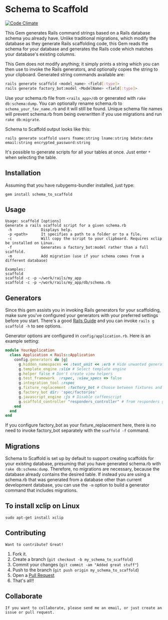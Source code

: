 # Schema to Scaffold

[![Code Climate](https://codeclimate.com/github/frenesim/schema_to_scaffold.png)](https://codeclimate.com/github/frenesim/schema_to_scaffold)

This Gem generates Rails command strings based on a Rails database schema you already have. Unlike traditional migrations, which modify the database as they generate Rails scaffolding code, this Gem reads the schema for your database and generates the Rails code which matches your database's existing columns.

This Gem does not modify anything; it simply prints a string which you can then use to invoke the Rails generators, and optionally copies the string to your clipboard. Generated string commands available are:
```bash
rails generate scaffold <model_name> <field[:type]>
rails generate factory_bot:model <ModelName> <field[:type]>
```

Use your schema.rb file from `<rails_app>/db` or generated with `rake db:schema:dump`. You can optionally rename schema.rb to `schema_your_fav_name.rb` and it will still be found. Unique schema file names will prevent schema.rb from being overwritten if you use migrations and run `rake db:migrate`.

Schema to Scaffold output looks like this:

    rails generate scaffold users fname:string lname:string bdate:date email:string encrypted_password:string

It's possible to generate scripts for all your tables at once. Just enter `*` when selecting the table.

## Installation

Assuming that you have rubygems-bundler installed, just type:

    gem install schema_to_scaffold

## Usage

```
Usage: scaffold [options]
Generate a rails scaffold script for a given schema.rb
 -h             Displays help.
 -p <path>      It specifies a path to a folder or to a file.
 -c             Will copy the script to your clipboard. Requires xclip be installed on Linux.
 -f             Generates a factory_bot:model rather than a full scaffold.
 -m             Add migration (use if your schema comes from a different database)

Examples:
scaffold
scaffold -c -p ~/work/rails/my_app
scaffold -c -p ~/work/rails/my_app/db/schema.rb

```
## Generators

Since this gem assists you in invoking Rails generators for your scaffolding, make sure you've configured your generators with your preferred settings before you start. There's a good [Rails Guide](http://guides.rubyonrails.org/generators.html) and you can invoke `rails g scaffold -h` to see options.

Generator options are configured in `config/application.rb`. Here is an example setting:

```ruby
module YourApplication
  class Application < Rails::Application
    config.generators do |g|
      g.hidden_namespaces << :test_unit << :erb # Hide unwanted generators
      g.template_engine :slim # Select template engine
      g.helper false # Don't create view helpers
      g.test_framework  :rspec, :view_specs => false
      g.integration_tool :rspec
      g.fixture_replacement :factory_bot # Choose between fixtures and factories
      g.factory_bot dir: 'spec/factories'
      g.javascript_engine :js # Disable coffeescript
      g.scaffold_controller "responders_controller" # from responders gem
    end
  end
end
```
If you configure factory_bot as your fixture_replacement here, there is no need to invoke factory_bot separately with the `scaffold -f` command.

## Migrations

Schema to Scaffold is set up by default to support creating scaffolds for your existing database, presuming that you have generated schema.rb with `rake db:schema:dump`. Therefore, no migrations are necessary, because the database already contains the desired table. If instead you are using a schema.rb that was generated from a database other than current development database, you can use the `-m` option to build a generator command that includes migrations.

## To install xclip on Linux

    sudo apt-get install xclip

## Contributing

	Want to contribute? Great!

1. Fork it.
2. Create a branch (`git checkout -b my_schema_to_scaffold`)
3. Commit your changes (`git commit -am "Added great stuff"`)
4. Push to the branch (`git push origin my_schema_to_scaffold`)
5. Open a [Pull Request][1]
6. That's all!!

[1]: http://github.com/frenesim/schema_to_scaffold/pulls

## Collaborate

	If you want to collaborate, please send me an email, or just create an issue or pull request.
